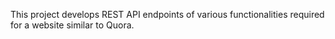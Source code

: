 This project develops REST API endpoints of various functionalities required for a website similar to Quora.
